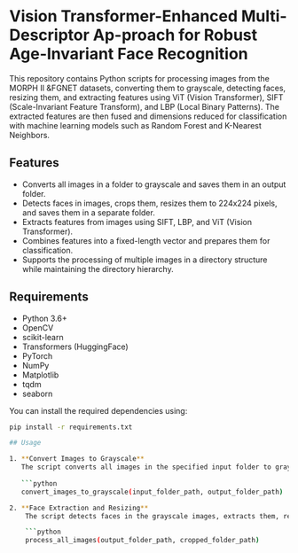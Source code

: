 # Vision Transformer-Enhanced Multi-Descriptor Ap-proach for Robust Age-Invariant Face Recognition

This repository contains Python scripts for processing images from the MORPH II &FGNET datasets, converting them to grayscale, detecting faces, resizing them, and extracting features using ViT (Vision Transformer), SIFT (Scale-Invariant Feature Transform), and LBP (Local Binary Patterns). The extracted features are then fused and dimensions reduced for classification with machine learning models such as Random Forest and K-Nearest Neighbors.

## Features

- Converts all images in a folder to grayscale and saves them in an output folder.
- Detects faces in images, crops them, resizes them to 224x224 pixels, and saves them in a separate folder.
- Extracts features from images using SIFT, LBP, and ViT (Vision Transformer).
- Combines features into a fixed-length vector and prepares them for classification.
- Supports the processing of multiple images in a directory structure while maintaining the directory hierarchy.

## Requirements

- Python 3.6+
- OpenCV
- scikit-learn
- Transformers (HuggingFace)
- PyTorch
- NumPy
- Matplotlib
- tqdm
- seaborn

You can install the required dependencies using:

```bash
pip install -r requirements.txt

## Usage

1. **Convert Images to Grayscale**  
   The script converts all images in the specified input folder to grayscale and saves them in the output folder while maintaining the directory structure.
   
   ```python
   convert_images_to_grayscale(input_folder_path, output_folder_path)

2. **Face Extraction and Resizing**
    The script detects faces in the grayscale images, extracts them, resizes them to 224x224 pixels, and saves them in a new directory.

    ```python
    process_all_images(output_folder_path, cropped_folder_path)



